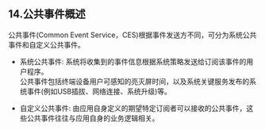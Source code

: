 14.公共事件概述
---

公共事件(Common Event Service，CES)根据事件发送方不同，可分为系统公共事件和自定义公共事件。   

- 系统公共事件: 系统将收集到的事件信息根据系统策略发送给订阅该事件的用户程序。    
公共事件包括终端设备用户可感知的亮灭屏时间，以及系统关键服务发布的系统事件(例如USB插拔、网络连接、系统升级)等。

- 自定义公共事件: 由应用自身定义的期望特定订阅者可以接收的公共事件，这些公共事件往往与应用自身的业务逻辑相关。 



